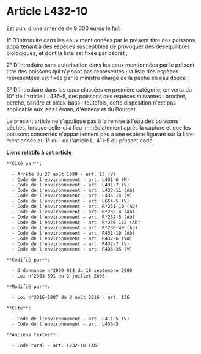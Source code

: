 # Article L432-10

Est puni d'une amende de 9 000 euros le fait : 

1° D'introduire dans les eaux mentionnées par le présent titre des poissons appartenant à des espèces susceptibles de
provoquer des déséquilibres biologiques, et dont la liste est fixée par décret ; 

2° D'introduire sans autorisation dans les eaux mentionnées par le présent titre des poissons qui n'y sont pas représentés ;
la liste des espèces représentées est fixée par le ministre chargé de la pêche en eau douce ; 

3° D'introduire dans les eaux classées en première catégorie, en vertu du 10° de l'article L. 436-5, des poissons des espèces
suivantes : brochet, perche, sandre et black-bass ; toutefois, cette disposition n'est pas applicable aux lacs Léman,
d'Annecy et du Bourget. 

Le présent article ne s'applique pas à la remise à l'eau des poissons pêchés, lorsque celle-ci a lieu immédiatement après la
capture et que les poissons concernés n'appartiennent pas à une espèce figurant sur la liste mentionnée au 1° du I de
l'article L. 411-5 du présent code.

**Liens relatifs à cet article**

	**Cité par**:

	  - Arrêté du 27 août 1999 - art. 13 (V)
	  - Code de l'environnement - art. L431-6 (M)
	  - Code de l'environnement - art. L431-7 (V)
	  - Code de l'environnement - art. L432-11 (Ab)
	  - Code de l'environnement - art. L436-14 (V)
	  - Code de l'environnement - art. L654-5 (V)
	  - Code de l'environnement - art. R*231-10 (Ab)
	  - Code de l'environnement - art. R*232-4 (Ab)
	  - Code de l'environnement - art. R*232-5 (Ab)
	  - Code de l'environnement - art. R*236-112 (Ab)
	  - Code de l'environnement - art. R*236-49 (Ab)
	  - Code de l'environnement - art. R431-10 (Ab)
	  - Code de l'environnement - art. R432-6 (VD)
	  - Code de l'environnement - art. R432-7 (V)
	  - Code de l'environnement - art. R436-35 (V)

	**Codifié par**:

	  - Ordonnance n°2000-914 du 18 septembre 2000
	  - Loi n°2003-591 du 2 juillet 2003

	**Modifié par**:

	  - Loi n°2016-1087 du 8 août 2016 - art. 136

	**Cite**:

	  - Code de l'environnement - art. L411-5 (V)
	  - Code de l'environnement - art. L436-5

	**Anciens textes**:

	  - Code rural - art. L232-10 (Ab)
